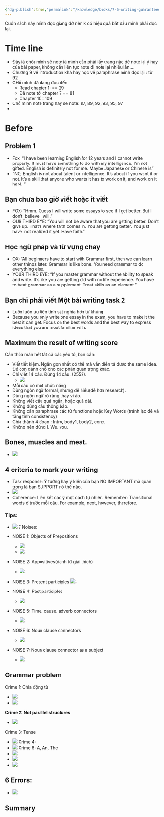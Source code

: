 ```yaml
---
{"dg-publish":true,"permalink":"/knowledge/books/7-5-writing-guaranteed/","pinned":"false"}
---
```


Cuốn sách này mình đọc giang dỡ nên k có hiệu quả bắt đầu mình phải đọc lại. 
# Time line 
- Đây là chôt mình sẽ note là mình cần phải lấy trang nào để note lại ý hay của bài paper, không cần liên tục note đi note lại nhiều lần....
- Chương 9 về introduction khá hay học về paraphrase mình đọc lại : từ 92
- CHỗ mình đã đang đọc đến 
	- Read chapter 1: == 29
	- Đã note tới chapter 7 == 81
	- Chapter 10 : 109
- Chỗ mình note trang hay sẽ note: 87, 89, 92, 93, 95, 97
- 
# Before
## Problem 1 

- Fox: “I have been learning English for 12 years and I cannot write properly. It must have something to do with my intelligence. I’m not gifted. English is definitely not for me. Maybe Japanese or Chinese is”
- “NO, English is not about talent or intelligence. It’s about if you want it or not. It’s a skill that anyone who wants it has to work on it, and work on it hard. ”
## Bạn chưa bao giờ viết hoặc ít viết
- FOX: “Hmm. Guess I will write some essays to see if I get better. But I don’t  believe I will.”
- OUR THIRD EYE: “You will not be aware that you are getting better. Don’t give up. That’s where faith comes in. You are getting better. You just have  not realized it yet. Have faith.”
## Học ngữ pháp và từ vựng chay
- OX: “All beginners have to start with Grammar first, then we can learn other things later. Grammar is like bone. You need grammar to do  everything else. 
- YOUR THIRD EYE: “If you master grammar without the ability to speak and write. It’s like you are getting old with no life experience. You have to treat grammar as a supplement. Treat skills as an element.”
## Bạn chỉ phải viết Một bài writing task 2 
- Luôn luôn ưu tiên tính sát nghĩa hơn từ khủng 
- Because you only write one essay in the exam, you have to make it the best it can get. Focus on the best words and the best way to express ideas that you are most familiar with. 
## Maximum the result of writing score 
Cần thỏa mãn hết tất cả các yếu tố, bạn cần:
- Viết tiết kiệm. Ngắn gọn nhất có thể mà vẫn diễn tả được the same idea. Để con dành chỗ cho các phần quan trọng khác. 
- Chỉ viết 14 câu. Đúng 14 câu. (2552).
	- ![](/img/user/assets/images/Knowledge/Books/IMG-20251015183714901.png)
- Mỗi câu có một chức năng
- Dùng ngôn ngữ formal, nhưng dễ hiểu(dễ hơn research).
- Dùng ngôn ngữ rõ ràng thay vì ảo. 
- Không viết câu quá ngắn, hoặc quá dài.
- Không dùng câu thông báo.
- Không cần paraphrase các từ functions hoặc Key Words (tránh lạc đề và tăng tính consistency)
- Chia thành 4 đoạn : Intro, body1, body2, conc.
- Không nên dùng I, We, you.
## Bones, muscles and meat. 
- ![](/img/user/assets/images/Knowledge/Books/IMG-20251015185423632.png)
## 4 criteria to mark your writing 
- Task response: Ý tưởng hay ý kiến của bạn NO IMPORTANT mà quan trọng là bạn SUPPORT nó thế nào.
- ![](/img/user/assets/images/Knowledge/Books/IMG-20251015185630039.png)
- Coherence: Liên kết các ý một cách tự nhiên. Remember: Transitional words ở trước mỗi câu. For example, next, however, therefore. 
### Tips:
- ![](/img/user/assets/images/Knowledge/Books/IMG-20251015185616925.png)
7 Noises:
- NOISE 1: Objects of Prepositions
	- ![](/img/user/assets/images/Knowledge/Books/IMG-20251015185747769.png)
	- ![](/img/user/assets/images/Knowledge/Books/IMG-20251015185741853.png)
- NOISE 2: Appositives(danh từ giải thích)
	- ![](/img/user/assets/images/Knowledge/Books/IMG-20251015185803867.png)

- NOISE 3: Present participles
	![](/img/user/assets/images/Knowledge/Books/IMG-20251015190002611.png)- 

- NOISE 4: Past participles
	- ![](/img/user/assets/images/Knowledge/Books/IMG-20251015190027228.png)
- NOISE 5: Time, cause, adverb connectors
	- ![](/img/user/assets/images/Knowledge/Books/IMG-20251015190042106.png)

- NOISE 6: Noun clause connectors
	- ![](/img/user/assets/images/Knowledge/Books/IMG-20251015190139034.png)
- NOISE 7: Noun clause connector as a subject
	- ![](/img/user/assets/images/Knowledge/Books/IMG-20251015190255588.png)
## Grammar problem

Crime 1: Chia động từ 
- ![](/img/user/assets/images/Knowledge/Books/IMG-20251015190448546.png)
- ![](/img/user/assets/images/Knowledge/Books/IMG-20251015190501470.png)

**Crime 2: Not parallel structures** 
- ![](/img/user/assets/images/Knowledge/Books/IMG-20251015190518284.png) 

Crime 3: Tense 
- ![](/img/user/assets/images/Knowledge/Books/IMG-20251015190640810.png)
Crime 4: 
- ![](/img/user/assets/images/Knowledge/Books/IMG-20251015190746249.png)
Crime 6: A, An, The
- ![](/img/user/assets/images/Knowledge/Books/IMG-20251015190945481.png)
- ![](/img/user/assets/images/Knowledge/Books/IMG-20251015190954453.png)
- ![](/img/user/assets/images/Knowledge/Books/IMG-20251015191001042.png)
## 6 Errors:
- ![](/img/user/assets/images/Knowledge/Books/IMG-20251015191341953.png)



## Summary

